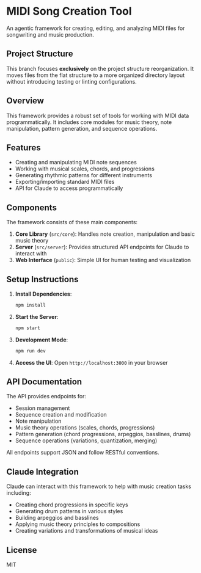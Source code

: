 # MIDI Song Creation Tool

An agentic framework for creating, editing, and analyzing MIDI files for songwriting and music production.

## Project Structure

This branch focuses **exclusively** on the project structure reorganization. It moves files from the flat structure to a more organized directory layout without introducing testing or linting configurations.

## Overview

This framework provides a robust set of tools for working with MIDI data programmatically. It includes core modules for music theory, note manipulation, pattern generation, and sequence operations.

## Features

- Creating and manipulating MIDI note sequences
- Working with musical scales, chords, and progressions
- Generating rhythmic patterns for different instruments
- Exporting/importing standard MIDI files
- API for Claude to access programmatically

## Components

The framework consists of these main components:

1. **Core Library** (`src/core`): Handles note creation, manipulation and basic music theory
2. **Server** (`src/server`): Provides structured API endpoints for Claude to interact with
3. **Web Interface** (`public`): Simple UI for human testing and visualization

## Setup Instructions

1. **Install Dependencies**:
   ```bash
   npm install
   ```

2. **Start the Server**:
   ```bash
   npm start
   ```

3. **Development Mode**:
   ```bash
   npm run dev
   ```

4. **Access the UI**: Open `http://localhost:3000` in your browser

## API Documentation

The API provides endpoints for:

- Session management
- Sequence creation and modification
- Note manipulation
- Music theory operations (scales, chords, progressions)
- Pattern generation (chord progressions, arpeggios, basslines, drums)
- Sequence operations (variations, quantization, merging)

All endpoints support JSON and follow RESTful conventions.

## Claude Integration

Claude can interact with this framework to help with music creation tasks including:

- Creating chord progressions in specific keys
- Generating drum patterns in various styles
- Building arpeggios and basslines
- Applying music theory principles to compositions
- Creating variations and transformations of musical ideas

## License

MIT
